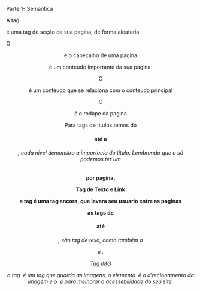 Parte 1- Semantica


A tag <section> é uma tag de seção da sua pagina, de forma aleatoria.

O <header> é o cabeçalho de uma pagina

<article> é um conteudo importante da sua pagina.

O <aside> é um conteudo que se relaciona com  o conteudo principal

O <footer> é o rodape da pagina

Para tags de titulos temos do <h1> até o <h6>, cada nivel demonstra a importacia do titulo. Lembrando que o só podemos ter um <h1> por pagina.

Tag de Texto e Link

a tag <a> é uma tag ancora, que levara seu usuario entre as paginas

as tags de <h1> até <h6>, são tag de texo, como também o <p> e <span>.

Tag IMG

a tag <img> é um tag que guarda as imagens, o elemento <img src=""> é o direcionamento da imagem e o <img alt = ""> é para melhorar a acessebilidade do seu site.